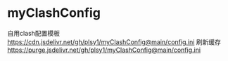 # myClashConfig
自用clash配置模板
https://cdn.jsdelivr.net/gh/plsy1/myClashConfig@main/config.ini
刷新缓存
https://purge.jsdelivr.net/gh/plsy1/myClashConfig@main/config.ini
